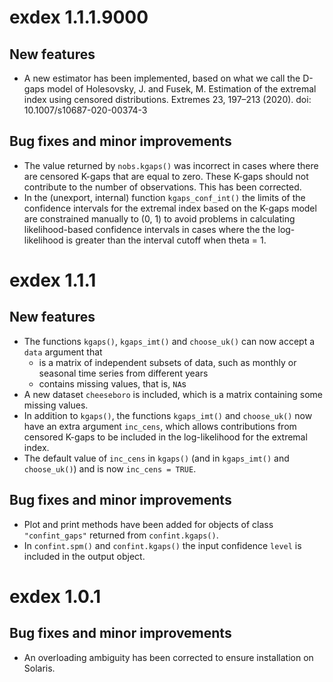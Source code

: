 # exdex 1.1.1.9000

## New features

* A new estimator has been implemented, based on what we call the D-gaps model of Holesovsky, J. and Fusek, M. Estimation of the extremal index using censored distributions. Extremes 23, 197–213 (2020). doi: 10.1007/s10687-020-00374-3

## Bug fixes and minor improvements

* The value returned by `nobs.kgaps()` was incorrect in cases where there are censored K-gaps that are equal to zero.  These K-gaps should not contribute to the number of observations. This has been corrected.
* In the (unexport, internal) function `kgaps_conf_int()` the limits of the confidence intervals for the extremal index based on the K-gaps model are constrained manually to (0, 1) to avoid problems in calculating likelihood-based confidence intervals in cases where the the log-likelihood is greater than the interval cutoff when theta = 1.

# exdex 1.1.1

## New features

* The functions `kgaps()`, `kgaps_imt()` and `choose_uk()` can now accept a `data` argument that
    - is a matrix of independent subsets of data, such as monthly or seasonal time series from different years
    - contains missing values, that is, `NA`s 
* A new dataset `cheeseboro` is included, which is a matrix containing some missing values.
* In addition to `kgaps()`, the functions `kgaps_imt()` and `choose_uk()` now have an extra argument `inc_cens`, which allows contributions from censored K-gaps to be included in the log-likelihood for the extremal index.
* The default value of `inc_cens` in `kgaps()` (and in `kgaps_imt()` and `choose_uk()`) and is now `inc_cens = TRUE`.

## Bug fixes and minor improvements

* Plot and print methods have been added for objects of class `"confint_gaps"` returned from `confint.kgaps()`.
* In `confint.spm()` and `confint.kgaps()` the input confidence `level` is included in the output object.

# exdex 1.0.1

## Bug fixes and minor improvements

* An overloading ambiguity has been corrected to ensure installation on Solaris.

